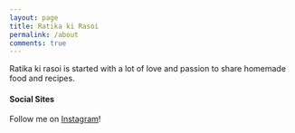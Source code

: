 ```yaml
---
layout: page
title: Ratika ki Rasoi
permalink: /about
comments: true
---
```


<div class="row justify-content-between">
<div class="col-md-8 pr-5">

<p>Ratika ki rasoi is started with a lot of love and passion to share homemade food and recipes.</p>

<h4>Social Sites</h4>

<p> Follow me on <a href="https://www.instagram.com/ratika.ki.rasoi/">Instagram</a>!</p>

</div>

